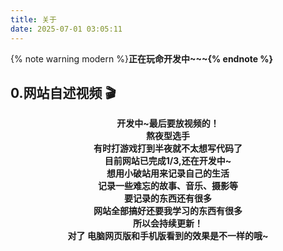 ```yaml
---
title: 关于
date: 2025-07-01 03:05:11
---
```


{% note warning modern %}<b>正在玩命开发中~~~{% endnote %}

<!-- {% note warning modern %}<b>非商免字体、网图</b>等资源未经授权仅限个人使用，不得用于商业用途。本站平时仅用于交流和学习，如涉及侵权请联系站长删除对应资源，谢谢！ —— 致版权方{% endnote %} -->

## 0.网站自述视频 🎬

<div class="about_page">
  <div align=center class="aspect-ratio">
      <!-- <iframe src="https://player.bilibili.com/player.html?aid=474023258&&page=1&as_wide=1&high_quality=1&danmaku=0" 
      scrolling="no" 
      border="0" 
      frameborder="no" 
      framespacing="0" 
      high_quality=1
      danmaku=1 
      allowfullscreen="true"> 
      </iframe> -->
      开发中~最后要放视频的！</br>
      熬夜型选手</br>
      有时打游戏打到半夜就不太想写代码了</br>
      目前网站已完成1/3,还在开发中~</br>
      想用小破站用来记录自己的生活</br>
      记录一些难忘的故事、音乐、摄影等</br>
      要记录的东西还有很多</br>
      网站全部搞好还要我学习的东西有很多</br>
      所以会持续更新！</br>
      对了 电脑网页版和手机版看到的效果是不一样的哦~</br>
  </div>
</div>

<br>
